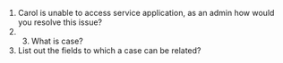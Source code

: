 1. Carol is unable to access service application, as an admin how would you resolve this issue?
2. 3. What is case?
3. List out the fields to which a case can be related?

